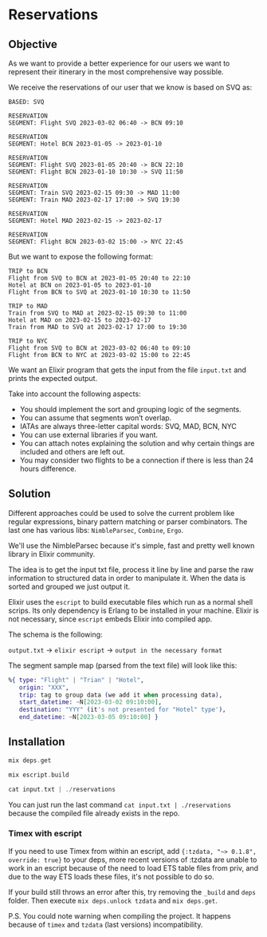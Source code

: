 # Reservations

## Objective

As we want to provide a better experience for our users we want to represent their itinerary in the most comprehensive way possible.

We receive the reservations of our user that we know is based on SVQ as:

```
BASED: SVQ

RESERVATION
SEGMENT: Flight SVQ 2023-03-02 06:40 -> BCN 09:10

RESERVATION
SEGMENT: Hotel BCN 2023-01-05 -> 2023-01-10

RESERVATION
SEGMENT: Flight SVQ 2023-01-05 20:40 -> BCN 22:10
SEGMENT: Flight BCN 2023-01-10 10:30 -> SVQ 11:50

RESERVATION
SEGMENT: Train SVQ 2023-02-15 09:30 -> MAD 11:00
SEGMENT: Train MAD 2023-02-17 17:00 -> SVQ 19:30

RESERVATION
SEGMENT: Hotel MAD 2023-02-15 -> 2023-02-17

RESERVATION
SEGMENT: Flight BCN 2023-03-02 15:00 -> NYC 22:45
```

But we want to expose the following format:

```
TRIP to BCN
Flight from SVQ to BCN at 2023-01-05 20:40 to 22:10
Hotel at BCN on 2023-01-05 to 2023-01-10
Flight from BCN to SVQ at 2023-01-10 10:30 to 11:50

TRIP to MAD
Train from SVQ to MAD at 2023-02-15 09:30 to 11:00
Hotel at MAD on 2023-02-15 to 2023-02-17
Train from MAD to SVQ at 2023-02-17 17:00 to 19:30

TRIP to NYC
Flight from SVQ to BCN at 2023-03-02 06:40 to 09:10
Flight from BCN to NYC at 2023-03-02 15:00 to 22:45
```

We want an Elixir program that gets the input from the file `input.txt` and prints the expected output.

Take into account the following aspects:

- You should implement the sort and grouping logic of the segments. 
- You can assume that segments won’t overlap. 
- IATAs are always three-letter capital words: SVQ, MAD, BCN, NYC 
- You can use external libraries if you want. 
- You can attach notes explaining the solution and why certain things are included and others are left out. 
- You may consider two flights to be a connection if there is less than 24 hours difference.


## Solution

Different approaches could be used to solve the current problem like regular expressions, binary pattern matching or parser combinators. The last one has various libs: `NimbleParsec`, `Combine`, `Ergo`.

We'll use the NimbleParsec because it's simple, fast and pretty well known library in Elixir community.

The idea is to get the input txt file, process it line by line and parse the raw information to structured data in order to manipulate it. When the data is sorted and grouped we just output it.

Elixir uses the `escript` to build executable files which run as a normal shell scrips. Its only dependency is Erlang to be installed in your machine. Elixir is not necessary, since `escript` embeds Elixir into compiled app.

The schema is the following:

`output.txt` -> `elixir escript` -> `output in the necessary format`

The segment sample map (parsed from the text file) will look like this:

```elixir
%{ type: "Flight" | "Trian" | "Hotel",
   origin: "XXX",
   trip: tag to group data (we add it when processing data),
   start_datetime: ~N[2023-03-02 09:10:00],
   destination: "YYY" (it's not presented for "Hotel" type'),
   end_datetime: ~N[2023-03-05 09:10:00] }
```

## Installation


```elixir
mix deps.get

mix escript.build

cat input.txt | ./reservations 
```

You can just run the last command `cat input.txt | ./reservations` because the compiled file already exists in the repo.

### Timex with escript

If you need to use Timex from within an escript, add `{:tzdata, "~> 0.1.8", override: true}` to your deps, more recent versions of :tzdata are unable to work in an escript because of the need to load ETS table files from priv, and due to the way ETS loads these files, it's not possible to do so.

If your build still throws an error after this, try removing the `_build` and `deps` folder. Then execute `mix deps.unlock tzdata` and `mix deps.get`.

P.S. You could note warning when compiling the project. It happens because of `timex` and `tzdata` (last versions) incompatibility. 
